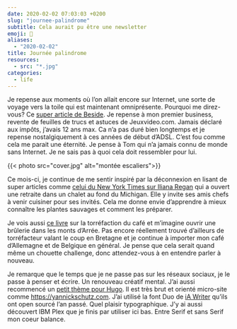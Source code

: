 ```yaml
---
date: 2020-02-02 07:03:03 +0200
slug: "journee-palindrome"
subtitle: Cela aurait pu être une newsletter
emoji: 📰
aliases:
  - "2020-02-02"
title: Journée palindrome
resources:
  - src: "*.jpg"
categories:
  - life
---
```


Je repense aux moments où l’on allait encore sur Internet, une sorte de voyage vers la toile qui est maintenant omniprésente. Pourquoi me direz-vous? Ce [super article de Beside](https://beside.media/fr/le-camp-dinternet/). Je repense à mon premier business, revente de feuilles de trucs et astuces de Jeuxvideo.com. Jamais déclaré aux impôts, j’avais 12 ans max. Ca n’a pas duré bien longtemps et je repense nostalgiquement à ces années de début d’ADSL. C’est fou comme cela me parait une éternité. Je pense à Tom qui n’a jamais connu de monde sans Internet. Je ne sais pas à quoi cela doit ressembler pour lui.

{{< photo src="cover.jpg" alt="montée escaliers">}}

Ce mois-ci, je continue de me sentir inspiré par la déconnexion en lisant de super articles comme [celui du New York Times sur Iliana Regan](https://www.nytimes.com/2020/01/21/dining/iliana-regan-milkweed-inn.html) qui a ouvert une retraite dans un chalet au fond du Michigan. Elle y invite ses amis chefs à venir cuisiner pour ses invités. Cela me donne envie d’apprendre à mieux connaître les plantes sauvages et comment les préparer.

Je vois aussi [ce livre](https://www.coffeeroastingbook.com) sur la torréfaction du café et m’imagine ouvrir une brûlerie dans les monts d’Arrée. Pas encore réellement trouvé d’ailleurs de torréfacteur valant le coup en Bretagne et je continue à importer mon café d’Allemagne et de Belgique en général. Je pense que cela serait quand même un chouette challenge, donc attendez-vous à en entendre parler à nouveau.

Je remarque que le temps que je ne passe pas sur les réseaux sociaux, je le passe à penser et écrire. Un renouveau créatif mental. J’ai aussi recommencé un [petit thème pour Hugo](https://github.com/ys/term). Il est très brut et orienté micro-site comme https://yannickschutz.com. J’ai utilisé la font Duo de [iA Writer](https://ia.net/writer/blog/a-typographic-christmas) qu’ils ont open sourcé l’an passé. Quel plaisir typographique. J’y ai aussi découvert IBM Plex que je finis par utiliser ici bas. Entre Serif et sans Serif mon coeur balance.
